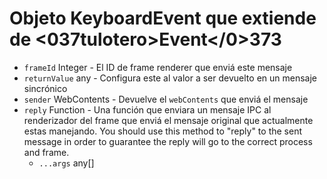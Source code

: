 # Objeto KeyboardEvent que extiende de <037tulotero>Event</code></0>373

* `frameId` Integer - El ID de frame renderer que enviá este mensaje
* `returnValue` any - Configura este al valor a ser devuelto en un mensaje sincrónico
* `sender` WebContents - Devuelve el `webContents` que enviá el mensaje
* `reply` Function - Una función que enviara un mensaje IPC al renderizador del frame que enviá el mensaje original que actualmente estas manejando. You should use this method to "reply" to the sent message in order to guarantee the reply will go to the correct process and frame. 
  * `...args` any[]